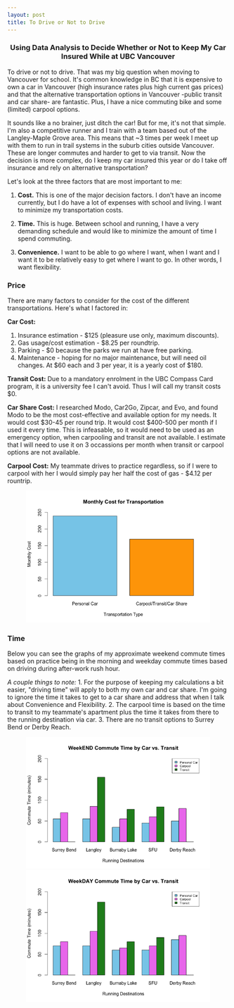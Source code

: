 ```yaml
---
layout: post
title: To Drive or Not to Drive
---
```


<h3><p style="text-align:center;">Using Data Analysis to Decide Whether or Not to Keep My Car Insured While at UBC Vancouver</p></h3>


To drive or not to drive. That was my big question when moving to Vancouver for school. It's common knowledge in BC that it is expensive to own a car in Vancouver (high insurance rates plus high current gas prices) and that the alternative transportation options in Vancouver -public transit and car share- are fantastic. Plus, I have a nice commuting bike and some (limited) carpool options.

It sounds like a no brainer, just ditch the car! But for me, it's not that simple. I'm also a competitive runner and I train with a team based out of the Langley-Maple Grove area. This means that ~3 times per week I meet up with them to run in trail systems in the suburb cities outside Vancouver. These are longer commutes and harder to get to via transit. Now the decision is more complex, do I keep my car insured this year or do I take off insurance and rely on alternative transportation?

Let's look at the three factors that are most important to me:

1.  **Cost.** This is one of the major decision factors. I don't have an income currently, but I do have a lot of expenses with school and living. I want to minimize my transportation costs.

2.  **Time.** This is huge. Between school and running, I have a very demanding schedule and would like to minimize the amount of time I spend commuting.

3.  **Convenience.** I want to be able to go where I want, when I want and I want it to be relatively easy to get where I want to go. In other words, I want flexibility.

### Price

There are many factors to consider for the cost of the different transportations. Here's what I factored in:

**Car Cost:**

1.  Insurance estimation - $125 (pleasure use only, maximum discounts).
2.  Gas usage/cost estimation - $8.25 per roundtrip.
3.  Parking - $0 because the parks we run at have free parking.
4.  Maintenance - hoping for no major maintenance, but will need oil changes. At $60 each and 3 per year, it is a yearly cost of $180.

**Transit Cost:** Due to a mandatory enrolment in the UBC Compass Card program, it is a university fee I can't avoid. Thus I will call my transit costs $0.

**Car Share Cost:** I researched Modo, Car2Go, Zipcar, and Evo, and found Modo to be the most cost-effective and available option for my needs. It would cost $30-45 per round trip. It would cost $400-500 per month if I used it every time. This is infeasable, so it would need to be used as an emergency option, when carpooling and transit are not available. I estimate that I will need to use it on 3 occassions per month when transit or carpool options are not available.

**Carpool Cost:** My teammate drives to practice regardless, so if I were to carpool with her I would simply pay her half the cost of gas - $4.12 per rountrip.

<center><img src="/images/lab4_blogpost_files/figure-markdown_github/price-1.png" alt="Price Graph" height="300"/></center>

### Time

Below you can see the graphs of my approximate weekend commute times based on practice being in the morning and weekday commute times based on driving during after-work rush hour.

*A couple things to note:* 1. For the purpose of keeping my calculations a bit easier, "driving time" will apply to both my own car and car share. I'm going to ignore the time it takes to get to a car share and address that when I talk about Convenience and Flexibility. 2. The carpool time is based on the time to transit to my teammate's apartment plus the time it takes from there to the running destination via car. 3. There are no transit options to Surrey Bend or Derby Reach.

<center><img src="/images/lab4_blogpost_files/figure-markdown_github/time-1.png" alt="Weekend Commute Time" height="300"/><img src="/images/lab4_blogpost_files/figure-markdown_github/time-2.png" alt="Weekday Commute Time" height="300"/></center>

